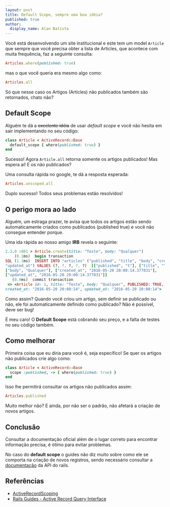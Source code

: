 ```yaml
---
layout: post
title: Default Scope, sempre uma boa idéia?
published: true
author:
  display_name: Alan Batista
---
```


Você está desenvolvendo um site institucional e este tem um model `Article` que
sempre que você precisa obter a lista de Articles, que acontece com muita
frequência, faz a seguinte consulta:

```ruby
Articles.where(published: true)
```

mas o que você queria era mesmo algo como:

```ruby
Articles.all
```

Só que nesse caso os Artigos (Articles) não publicados também são retornados,
chato não?

## Default Scope

Alguém te dá a ~~excelente idéia~~ de usar _default scope_ e você não hesita em
sair implementando no seu código:

```ruby
class Article < ActiveRecord::Base
  default_scope { where(published: true) }
end
```

Sucesso! Agora `Article.all` retorna somente os artigos publicados! Mas espera
aí! E os não publicados? 

Uma consulta rápida no google, te dá a resposta esperada:

```ruby
Articles.unscoped.all
```

Duplo sucesso! Todos seus problemas estão resolvidos!

## O perigo mora ao lado

Alguém, um estraga prazer, te avisa que todos os artigos estão sendo
automaticamente criados como publicados (published true) e você não consegue
entender porque.

Uma ida rápida ao nosso amigo __IRB__ revela o seguinte:

```ruby
2.3.0 :001 > Article.create(title: "Teste", body: "Qualquer")
    (0.1ms)  begin transaction
SQL (1.1ms)  INSERT INTO "articles" ("published", "title", "body", "created_at",
"updated_at") VALUES (?, ?, ?, ?, ?)  [["published", "t"], ["title", "Teste"], 
["body", "Qualquer"], ["created_at", "2016-05-20 20:00:14.377031"],
["updated_at", "2016-05-20 20:00:14.377031"]]
   (0.9ms)  commit transaction
 => <Article id: 1, title: "Teste", body: "Qualquer", PUBLISHED: TRUE,
created_at: "2016-05-20 20:00:14", updated_at: "2016-05-20 20:00:14">
```

Como assim? Quando você criou um artigo, sem definir se publicado ou não, ele
foi automaticamente definido como publicado? Não é possível, deve ser bug!

É meu caro! O __Default Scope__ está cobrando seu preço, e a falta de testes no
seu código também.

## Como melhorar

Primeira coisa que eu diria para você é, seja específico! Se quer os artigos não
publicados crie algo como:

```ruby
class Article < ActiveRecord::Base
  scope :published, -> { where(published: true) }
end
```

Isso lhe permitirá consultar os artigos não publicados assim:

```ruby
Articles.published
```

Muito melhor não? E ainda, por não ser o padrão, não afetará a criação de novos
artigos.

## Conclusão

Consultar a documentação oficial além de o lugar correto para encontrar
informação precisa, é ótimo para evitar problemas.

No caso do __default scope__ o guides não diz muito sobre como ele se comporta
na criação de novos registros, sendo necessário consultar a [documentação][api]
da API do rails.


## Referências

- [ActiveRecordScoping](http://api.rubyonrails.org/classes/ActiveRecord/Scoping/Default/ClassMethods.html)
- [Rails Guides - Active Record Query Interface](http://guides.rubyonrails.org/active_record_querying.html)

[api]:http://api.rubyonrails.org/
